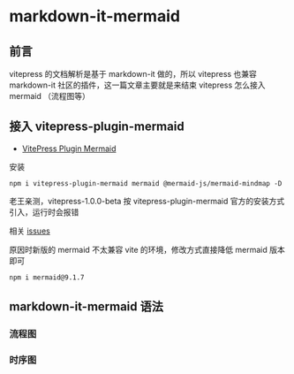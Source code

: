 # markdown-it-mermaid

## 前言

vitepress 的文档解析是基于 markdown-it 做的，所以 vitepress 也兼容 markdown-it 社区的插件，这一篇文章主要就是来结束 vitepress 怎么接入 mermaid （流程图等）

## 接入 vitepress-plugin-mermaid

- [VitePress Plugin Mermaid](https://emersonbottero.github.io/vitepress-plugin-mermaid/)

安装

```shell
npm i vitepress-plugin-mermaid mermaid @mermaid-js/mermaid-mindmap -D
```

老王亲测，vitepress-1.0.0-beta 按 vitepress-plugin-mermaid 官方的安装方式引入，运行时会报错

相关 [issues](https://github.com/emersonbottero/vitepress-plugin-mermaid/issues/33)

原因时新版的 mermaid 不太兼容 vite 的环境，修改方式直接降低 mermaid 版本即可

```shell
npm i mermaid@9.1.7
```

## markdown-it-mermaid 语法

### 流程图

### 时序图
